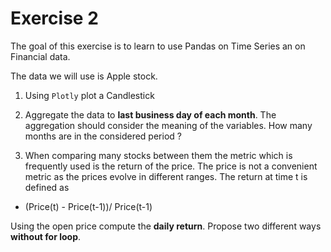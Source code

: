 # Exercise 2

The goal of this exercise is to learn to use Pandas on Time Series an on Financial data.

The data we will use is Apple stock.

1. Using `Plotly` plot a Candlestick

2. Aggregate the data to **last business day of each month**. The aggregation should consider the meaning of the variables. How many months are in the considered period ?

3. When comparing many stocks between them the metric which is frequently used is the return of the price. The price is not a convenient metric as the prices evolve in different ranges. The return at time t is defined as

- (Price(t) - Price(t-1))/ Price(t-1)

Using the open price compute the **daily return**. Propose two different ways **without for loop**.

